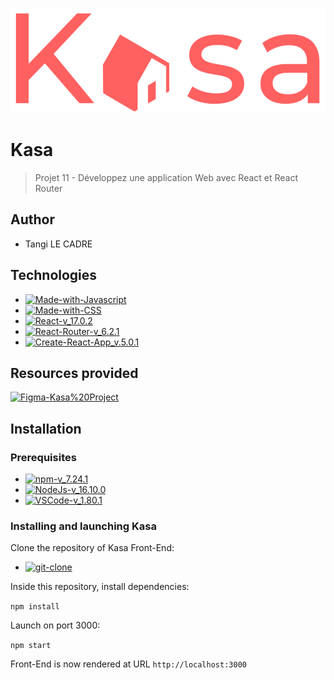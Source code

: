 ![logo-du-projet](src/assets/logo.png)

# Kasa
> Projet 11 - Développez une application Web avec React et React Router
## Author 

- Tangi LE CADRE
## Technologies

- [![Made-with-Javascript](https://img.shields.io/badge/Made%20with-Javascript-green?style&logo=javascript)](https://developer.mozilla.org/fr/docs/Web/JavaScript)
- [![Made-with-CSS](https://img.shields.io/badge/Made%20with-CSS-pink?style&logo=css3)](https://github.com/topics/css)
- [![React-v_17.0.2](https://img.shields.io/badge/React-v_17.24.1-blue?style&logo=react)](https://fr.reactjs.org/)
- [![React-Router-v_6.2.1](https://img.shields.io/badge/React_Router-v_6.2.1-yellow?style&logo=react)](https://reactrouter.com/docs/en/v6)
- [![Create-React-App_v.5.0.1](https://img.shields.io/badge/Create%20React%20App-v.5.0.1-purple?style&logo=react)](https://github.com/facebook/create-react-app)


## Resources provided

[![Figma-Kasa%20Project](https://img.shields.io/badge/Figma-Kasa%20Project-red?style&logo=figma)](https://www.figma.com/file/bAnXDNqRKCRRP8mY2gcb5p/UI-Design-Kasa-FR)

## Installation

### Prerequisites

- [![npm-v_7.24.1](https://img.shields.io/badge/npm-v_7.24.1-orange?style&logo=npm)](https://docs.npmjs.com/)
- [![NodeJs-v_16.10.0](https://img.shields.io/badge/NodeJs-v_16.10.0-red?style&logo=nodedotjs)](https://nodejs.org/en/docs/)
- [![VSCode-v_1.80.1](https://img.shields.io/badge/VSCode-v_1.80.1-black?style&logo=visual-studio-code)](https://code.visualstudio.com/download)


### Installing and launching Kasa

Clone the repository of Kasa Front-End:

- [![git-clone](https://img.shields.io/badge/Git%20clone-Project%20Kasa-tan?style&logo=github)](https://github.com/TangiLC/P11-Kasa.git)

Inside this repository, install dependencies:

`npm install`

Launch on port 3000:

`npm start`

Front-End is now rendered at URL `http://localhost:3000`